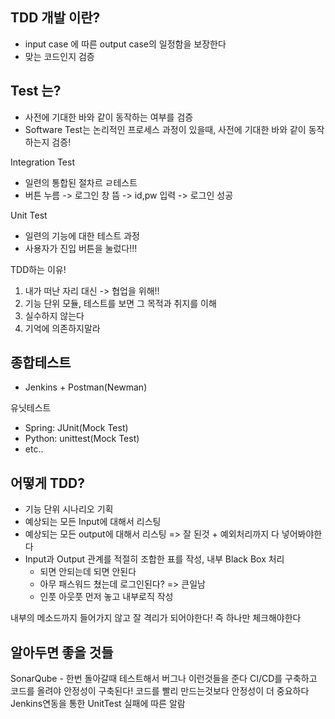 
## TDD 개발 이란?
- input case 에 따른 output case의 일정함을 보장한다
- 맞는 코드인지 검증

## Test 는?
- 사전에 기대한 바와 같이 동작하는 여부를 검증
- Software Test는 논리적인 프로세스 과정이 있을때, 사전에 기대한 바와 같이 동작하는지 검증!

Integration Test
- 일련의 통합된 절차르 ㄹ테스트
- 버튼 누름 -> 로그인 창 뜸 -> id,pw 입력 -> 로그인 성공

Unit Test
- 일련의 기능에 대한 테스트 과정
- 사용자가 진입 버튼을 눌렀다!!! 

TDD하는 이유!
1. 내가 떠난 자리 대신 -> 협업을 위해!!
2. 기능 단위 모듈, 테스트를 보면 그 목적과 취지를 이해
3. 실수하지 않는다
4. 기억에 의존하지말라

## 종합테스트
- Jenkins + Postman(Newman)

유닛테스트
- Spring: JUnit(Mock Test)
- Python: unittest(Mock Test)
- etc..

## 어떻게 TDD?
- 기능 단위 시나리오 기획
- 예상되는 모든 Input에 대해서 리스팅
- 예상되는 모든 output에 대해서 리스팅 => 잘 된것 + 예외처리까지 다 넣어봐야한다
- Input과 Output 관계를 적절히 조합한 표를 작성, 내부 Black Box 처리
	- 되면 안되는데 되면 안된다
	- 아무 패스워드 쳤는데 로그인된다? => 큰일남
	- 인풋 아웃풋 먼저 놓고 내부로직 작성

내부의 메소드까지 들어가지 않고 잘 격리가 되어야한다!
즉 하나만 체크해야한다


## 알아두면 좋을 것들
SonarQube - 한번 돌아갈때 테스트해서 버그나 이런것들을 준다
CI/CD를 구축하고 코드를 올려야 안정성이 구축된다!
코드를 빨리 만드는것보다 안정성이 더 중요하다
Jenkins연동을 통한 UnitTest 실패에 따른 알람



